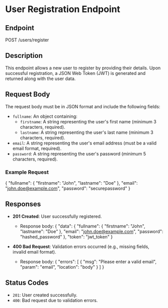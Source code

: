 # User Registration Endpoint

## Endpoint
POST /users/register

## Description
This endpoint allows a new user to register by providing their details. Upon successful registration, a JSON Web Token (JWT) is generated and returned along with the user data.

## Request Body
The request body must be in JSON format and include the following fields:

- `fullname`: An object containing:
  - `firstname`: A string representing the user's first name (minimum 3 characters, required).
  - `lastname`: A string representing the user's last name (minimum 3 characters, required).
- `email`: A string representing the user's email address (must be a valid email format, required).
- `password`: A string representing the user's password (minimum 5 characters, required).

### Example Request
{
  "fullname": {
    "firstname": "John",
    "lastname": "Doe"
  },
  "email": "john.doe@example.com",
  "password": "securepassword"
}

## Responses
- **201 Created**: User successfully registered.
  - Response body:
  {
    "data": {
      "fullname": {
        "firstname": "John",
        "lastname": "Doe"
      },
      "email": "john.doe@example.com",
      "password": "hashed_password"
    },
    "token": "jwt_token"
  }

- **400 Bad Request**: Validation errors occurred (e.g., missing fields, invalid email format).
  - Response body:
  {
    "errors": [
      {
        "msg": "Please enter a valid email",
        "param": "email",
        "location": "body"
      }
    ]
  }

## Status Codes
- `201`: User created successfully.
- `400`: Bad request due to validation errors.